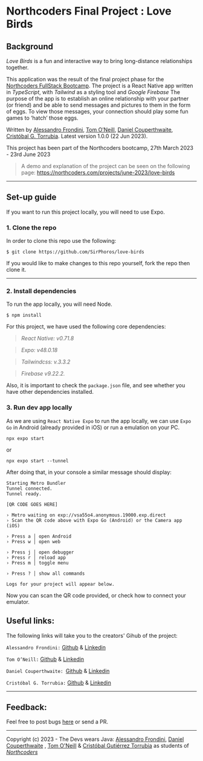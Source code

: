 # Northcoders Final Project : Love Birds

## Background

_Love Birds_ is a fun and interactive way to bring long-distance relationships together.

This application was the result of the final project phase for the [Northcoders FullStack Bootcamp](https://northcoders.com/our-courses/coding-bootcamp). The project is a React Native app written in _TypeScript_, with _Tailwind_ as a styling tool and _Google Firebase_
The purpose of the app is to establish an online relationship with your partner (or friend) and be able to send messages and pictures to them in the form of eggs. To view those messages, your connection should play some fun games to ‘hatch’ those eggs.

Written by [Alessandro Frondini](https://github.com/alessandro-001), [Tom O’Neill](https://github.com/Tomoneill98), [Daniel Couperthwaite](https://github.com/DanielCouperthwaite), [Cristóbal G. Torrubia](https://github.com/SirPhoros). Latest version 1.0.0 (22 Jun 2023).

This project has been part of the Northcoders bootcamp, 27th March 2023 - 23rd June 2023

> A demo and explanation of the project can be seen on the following page: https://northcoders.com/projects/june-2023/love-birds

---

## Set-up guide

If you want to run this project locally, you will need to use Expo.

### 1. Clone the repo

In order to clone this repo use the following:

```
$ git clone https://github.com/SirPhoros/love-birds
```

If you would like to make changes to this repo yourself, fork the repo then clone it.

---

### 2. Install dependencies

To run the app locally, you will need Node.

```
$ npm install
```

For this project, we have used the following core dependencies:

> _React Native: v0.71.8_

> _Expo: v48.0.18_

> _Tailwindcss: v.3.3.2_

> _Firebase v9.22.2._

Also, it is important to check the `package.json` file, and see whether you have other dependencies installed.

### 3. Run dev app locally

As we are using `React Native Expo` to run the app locally, we can use `Expo Go` in Android (already provided in iOS) or run a emulation on your PC.

```
npx expo start
```

or

```
npx expo start --tunnel
```

After doing that, in your console a similar message should display:

```
Starting Metro Bundler
Tunnel connected.
Tunnel ready.

[QR CODE GOES HERE]

› Metro waiting on exp://vsa55o4.anonymous.19000.exp.direct
› Scan the QR code above with Expo Go (Android) or the Camera app (iOS)

› Press a │ open Android
› Press w │ open web

› Press j │ open debugger
› Press r │ reload app
› Press m │ toggle menu

› Press ? │ show all commands

Logs for your project will appear below.
```

Now you can scan the QR code provided, or check how to connect your emulator.

## Useful links:

The following links will take you to the creators' Gihub of the project:

`Alessandro Frondini:` [Github](https://github.com/alessandro-001) & [Linkedin](https://www.linkedin.com/in/alefrondini/)

`Tom O’Neill:` [Github](https://github.com/Tomoneill98) & [Linkedin](https://www.linkedin.com/in/tomoneill98/)

`Daniel Couperthwaite: `[Github](https://github.com/DanielCouperthwaite) & [Linkedin](https://www.linkedin.com/in/daniel-couperthwaite-209290139/)

`Cristóbal G. Torrubia:` [Github](https://github.com/SirPhoros) & [Linkedin](https://www.linkedin.com/in/cgtorrubia/)

---

## Feedback:

Feel free to post bugs [here](https://github.com/SirPhoros/love-birds/issues) or send a PR.

___

Copyright (c) 2023 - The Devs wears Java:
[Alessandro Frondini](https://www.linkedin.com/in/alefrondini/), [Daniel Couperthwaite](https://www.linkedin.com/in/daniel-couperthwaite-209290139/) , [Tom O'Neill](https://www.linkedin.com/in/tomoneill98/) & [Cristóbal Gutiérrez Torrubia](https://www.linkedin.com/in/cgtorrubia/) as students of _[Northcoders](https://northcoders.com/)_
